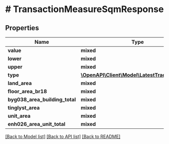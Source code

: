 # # TransactionMeasureSqmResponse

## Properties

Name | Type | Description | Notes
------------ | ------------- | ------------- | -------------
**value** | **mixed** |  |
**lower** | **mixed** |  |
**upper** | **mixed** |  |
**type** | [**\OpenAPI\Client\Model\LatestTradeTypeEnum**](LatestTradeTypeEnum.md) |  |
**land_area** | **mixed** |  | [optional]
**floor_area_br18** | **mixed** |  | [optional]
**byg038_area_building_total** | **mixed** |  | [optional]
**tinglyst_area** | **mixed** |  | [optional]
**unit_area** | **mixed** |  | [optional]
**enh026_area_unit_total** | **mixed** |  | [optional]

[[Back to Model list]](../../README.md#models) [[Back to API list]](../../README.md#endpoints) [[Back to README]](../../README.md)
